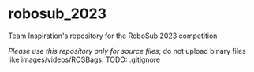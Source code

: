 # robosub_2023
Team Inspiration's repository for the RoboSub 2023 competition

*Please use this repository only for source files*; do not upload binary files like images/videos/ROSBags.
TODO: .gitignore
